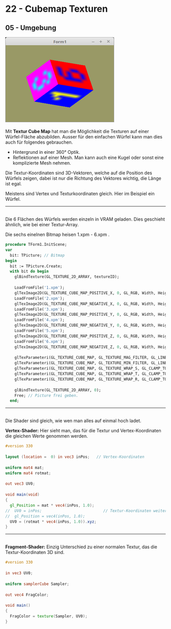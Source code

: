 # 22 - Cubemap Texturen
## 05 - Umgebung

<img src="image.png" alt="Selfhtml"><br><br>
Mit <b>Textur Cube Map</b> hat man die Möglichkeit die Texturen auf einer Würfel-Fläche abzubilden.
Ausser für den einfachen Würfel kann man dies auch für folgendes gebrauchen.
* Hintergrund in einer 360° Optik.
* Reflektionen auf einer Mesh.
Man kann auch eine Kugel oder sonst eine komplizierte Mesh nehmen.

Die Textur-Koordinaten sind 3D-Vektoren, welche auf die Position des Würfels zeigen,
dabei ist nur die Richtung des Vektores wichtig, die Länge ist egal.

Meistens sind Vertex und Texturkoordinaten gleich. Hier im Beispiel ein Würfel.
<hr><br>
Die 6 Flächen des Würfels werden einzeln in VRAM geladen.
Dies geschieht ähnlich, wie bei einer Textur-Array.

Die sechs einelnen Bitmap heisen 1.xpm - 6.xpm .

```pascal
procedure TForm1.InitScene;
var
  bit: TPicture; // Bitmap
begin
  bit := TPicture.Create;
  with bit do begin
    glBindTexture(GL_TEXTURE_2D_ARRAY, textureID);

    LoadFromFile('1.xpm');
    glTexImage2D(GL_TEXTURE_CUBE_MAP_POSITIVE_X, 0, GL_RGB, Width, Height, 0, GL_BGR, GL_UNSIGNED_BYTE, Bitmap.RawImage.Data);
    LoadFromFile('2.xpm');
    glTexImage2D(GL_TEXTURE_CUBE_MAP_NEGATIVE_X, 0, GL_RGB, Width, Height, 0, GL_BGR, GL_UNSIGNED_BYTE, Bitmap.RawImage.Data);
    LoadFromFile('3.xpm');
    glTexImage2D(GL_TEXTURE_CUBE_MAP_POSITIVE_Y, 0, GL_RGB, Width, Height, 0, GL_BGR, GL_UNSIGNED_BYTE, Bitmap.RawImage.Data);
    LoadFromFile('4.xpm');
    glTexImage2D(GL_TEXTURE_CUBE_MAP_NEGATIVE_Y, 0, GL_RGB, Width, Height, 0, GL_BGR, GL_UNSIGNED_BYTE, Bitmap.RawImage.Data);
    LoadFromFile('5.xpm');
    glTexImage2D(GL_TEXTURE_CUBE_MAP_POSITIVE_Z, 0, GL_RGB, Width, Height, 0, GL_BGR, GL_UNSIGNED_BYTE, Bitmap.RawImage.Data);
    LoadFromFile('6.xpm');
    glTexImage2D(GL_TEXTURE_CUBE_MAP_NEGATIVE_Z, 0, GL_RGB, Width, Height, 0, GL_BGR, GL_UNSIGNED_BYTE, Bitmap.RawImage.Data);

    glTexParameteri(GL_TEXTURE_CUBE_MAP, GL_TEXTURE_MAG_FILTER, GL_LINEAR);
    glTexParameteri(GL_TEXTURE_CUBE_MAP, GL_TEXTURE_MIN_FILTER, GL_LINEAR);
    glTexParameteri(GL_TEXTURE_CUBE_MAP, GL_TEXTURE_WRAP_S, GL_CLAMP_TO_EDGE);
    glTexParameteri(GL_TEXTURE_CUBE_MAP, GL_TEXTURE_WRAP_T, GL_CLAMP_TO_EDGE);
    glTexParameteri(GL_TEXTURE_CUBE_MAP, GL_TEXTURE_WRAP_R, GL_CLAMP_TO_EDGE);

    glBindTexture(GL_TEXTURE_2D_ARRAY, 0);
    Free; // Picture frei geben.
  end;
```

<hr><br>
Die Shader sind gleich, wie wen man alles auf einmal hoch ladet.

<b>Vertex-Shader:</b>
Hier sieht man, das für die Textur und Vertex-Koordinaten die gleichen Werte genommen werden.

```glsl
#version 330

layout (location =  0) in vec3 inPos;   // Vertex-Koordinaten

uniform mat4 mat;
uniform mat4 rotmat;

out vec3 UV0;

void main(void)
{
  gl_Position = mat * vec4(inPos, 1.0);
//  UV0 = inPos;                           // Textur-Koordinaten weiterleiten.
//  gl_Position = vec4(inPos, 1.0);
  UV0 = (rotmat * vec4(inPos, 1.0)).xyz;
}

```

<hr><br>
<b>Fragment-Shader:</b>
Einzig Unterschied zu einer normalen Textur, das die Textur-Koordinaten 3D sind.

```glsl
#version 330

in vec3 UV0;

uniform samplerCube Sampler;

out vec4 FragColor;

void main()
{
  FragColor = texture(Sampler, UV0);
}

```



